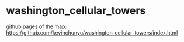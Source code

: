 # washington_cellular_towers

github pages of  the map: https://github.com/kevinchunyu/washington_cellular_towers/index.html
